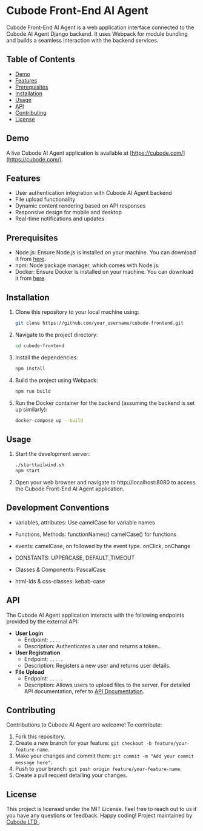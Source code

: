 # Cubode Front-End AI Agent

Cubode Front-End AI Agent is a web application interface connected to the Cubode AI Agent Django backend. It uses Webpack for module bundling and builds a seamless interaction with the backend services.

## Table of Contents

- [Demo](#demo)
- [Features](#features)
- [Prerequisites](#prerequisites)
- [Installation](#installation)
- [Usage](#usage)
- [API](#api)
- [Contributing](#contributing)
- [License](#license)

## Demo

A live Cubode AI Agent application is available at [https://cubode.com/](https://cubode.com/).

## Features

- User authentication integration with Cubode AI Agent backend
- File upload functionality
- Dynamic content rendering based on API responses
- Responsive design for mobile and desktop
- Real-time notifications and updates

## Prerequisites

- Node.js: Ensure Node.js is installed on your machine. You can download it from [here](https://nodejs.org/).
- npm: Node package manager, which comes with Node.js.
- Docker: Ensure Docker is installed on your machine. You can download it from [here](https://www.docker.com/get-started).

## Installation

1. Clone this repository to your local machine using:

   ```bash
   git clone https://github.com/your_username/cubode-frontend.git

2. Navigate to the project directory:

   ```bash
   cd cubode-frontend
   
3. Install the dependencies:
   ```bash
   npm install

4. Build the project using Webpack:

   ```bash
   npm run build

5. Run the Docker container for the backend (assuming the backend is set up similarly):
   ```bash
   docker-compose up --build

## Usage
1. Start the development server:

   ```bash
   ./starttailwind.sh
   npm start

2. Open your web browser and navigate to http://localhost:8080 to access the Cubode Front-End AI Agent application.

## Development Conventions

- variables, attributes: Use camelCase for variable names

- Functions, Methods: functionNames() camelCase() for functions

- events: camelCase, on followed by the event type. onClick, onChange

- CONSTANTS: UPPERCASE, DEFAULT_TIMEOUT

- Classes & Components: PascalCase

- html-ids & css-classes: kebab-case

## API
The Cubode AI Agent  application interacts with the following endpoints provided by the external API:
- **User Login**
  - Endpoint: `....`
  - Description: Authenticates a user and returns a token.. 
- **User Registration**
  - Endpoint: `.....`
  - Description: Registers a new user and returns user details.
- **File Upload**
  - Endpoint: `.....`
  - Description: Allows users to upload files to the server.
For detailed API documentation, refer to [API Documentation](###).

## Contributing
Contributions to Cubode AI Agent are welcome! To contribute:
1. Fork this repository.
2. Create a new branch for your feature: `git checkout -b feature/your-feature-name`.
3. Make your changes and commit them: `git commit -m "Add your commit message here"`.
4. Push to your branch: `git push origin feature/your-feature-name`.
5. Create a pull request detailing your changes.
## License
This project is licensed under the MIT License.
Feel free to reach out to us if you have any questions or feedback. Happy coding!
Project maintained by [Cubode LTD ](####).

